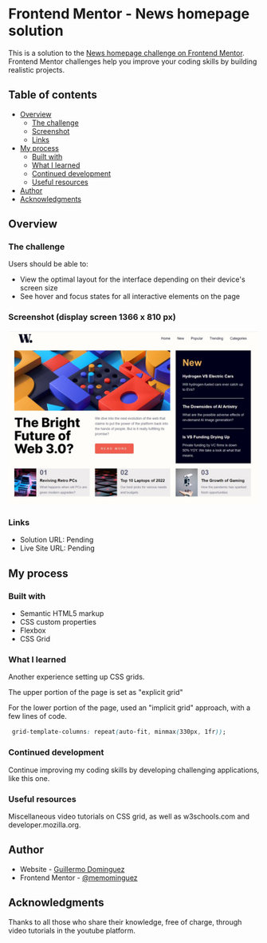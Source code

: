 # Frontend Mentor - News homepage solution

This is a solution to the [News homepage challenge on Frontend Mentor](https://www.frontendmentor.io/challenges/news-homepage-H6SWTa1MFl). Frontend Mentor challenges help you improve your coding skills by building realistic projects. 

## Table of contents

- [Overview](#overview)
  - [The challenge](#the-challenge)
  - [Screenshot](#screenshot)
  - [Links](#links)
- [My process](#my-process)
  - [Built with](#built-with)
  - [What I learned](#what-i-learned)
  - [Continued development](#continued-development)
  - [Useful resources](#useful-resources)
- [Author](#author)
- [Acknowledgments](#acknowledgments)


## Overview

### The challenge

Users should be able to:

- View the optimal layout for the interface depending on their device's screen size
- See hover and focus states for all interactive elements on the page

### Screenshot (display screen 1366 x 810 px)

![](./assets/images/Screenshot.jpg)



### Links

- Solution URL: Pending
- Live Site URL: Pending

## My process

### Built with

- Semantic HTML5 markup
- CSS custom properties
- Flexbox
- CSS Grid



### What I learned

Another experience setting up CSS grids.

The upper portion of the page is set as "explicit grid"

For the lower portion of the page, used an "implicit grid" approach, with a few lines of code.

```css
 grid-template-columns: repeat(auto-fit, minmax(330px, 1fr));
```


### Continued development

Continue improving my coding skills by developing challenging applications, like this one.

### Useful resources

Miscellaneous video tutorials on CSS grid, as well as w3schools.com and developer.mozilla.org.

## Author


- Website - [Guillermo Dominguez](https://gdominguez-portfolio.netlify.app)
- Frontend Mentor - [@memominguez](https://www.frontendmentor.io/profile/memominguez)


## Acknowledgments


Thanks to all those who share their knowledge, free of charge, through video tutorials in the youtube platform.
 
